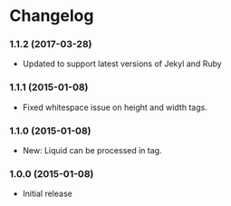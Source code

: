 # Changelog

### 1.1.2 (2017-03-28)
- Updated to support latest versions of Jekyl and Ruby

### 1.1.1 (2015-01-08)
- Fixed whitespace issue on height and width tags.

### 1.1.0 (2015-01-08)
- New: Liquid can be processed in tag.

### 1.0.0 (2015-01-08)
- Initial release
